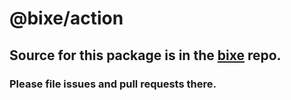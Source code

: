# @bixe/action


## Source for this package is in the [bixe](https://github.com/anonflux/bixe) repo.


### Please file issues and pull requests there.
